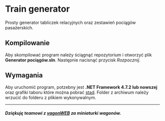 # Train generator
Prosty generator tabliczek relacyjnych oraz zestawień pociągów pasażerskich.

## Kompilowanie
Aby skompilować program należy ściągnąć repozytorium i otworzyć plik **Generator pociągów.sln**. Następnie nacisnąć przycisk *Rozpocznij*. 
## Wymagania
Aby uruchomić program, potzebny jest **.NET Framework 4.7.2 lub nowszej** oraz grafiki taboru które można pobrać [stąd](https://ujeb.se/9On0W). Folder z archiwum należy wrzucić do folderu z plikiem wykonywalnym.

---

##### Dziękuję teamowi z [vagonWEB](https://www.vagonweb.cz/razeni/?lang=pl) za miniaturki wagonów.